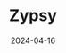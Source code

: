 ---  
layout: startup_page  
title: "Zypsy"  
id: "zypsy.com"  
permalink: "/zypsyzypsy.com04162024/"  
website: "https://www.zypsy.com/"  
funding_round: ""  
funding_amount: "$3M"  
investors: "1kx, Lattice, founders from Japanese e-commerce company Mercari and web3 company Cega, angel investors like CDO at Rakuten, and the head of investment at SoftBank Vision Fund"  
about: "Zypsy is a design firm offering a unique venture investment program. It provides up to $100,000 in design services to startups in exchange for 1% equity. Zypsy aims to help startups scale and gain visibility by combining design expertise with investment support."  
markets: "Computing infrastructure, Machine learning, AI, Data analytics, Cybersecurity, Creator economy"  
hq: "San Francisco, California, United States"  
founded_year: "2018"  
linkedin: "https://www.linkedin.com/company/zypsy"  
twitter: "https://twitter.com/zypsycom"  
instagram: ""  
facebook: "https://www.facebook.com/zypsycom/"  
crunchbase: "https://www.crunchbase.com/organization/zypsy"  
pitchbook: ""  

date_display: "16-Apr-2024"  
date: "2024-04-16"

# SEO Optimization  
meta_title: "Zypsy -  Funding ($3M)"  
meta_description: "Zypsy, Zypsy is a design firm offering a unique venture investment program. It provides up to $100,000 in design services to startups in exchange for 1% equi..."  
meta_keywords: "Zypsy, Computing infrastructure, Machine learning, AI, Data analytics, Cybersecurity, Creator economy,  funding"  
canonical_url: "https://startup.projectstartups.com/zypsyzypsy.com04162024/"  
---